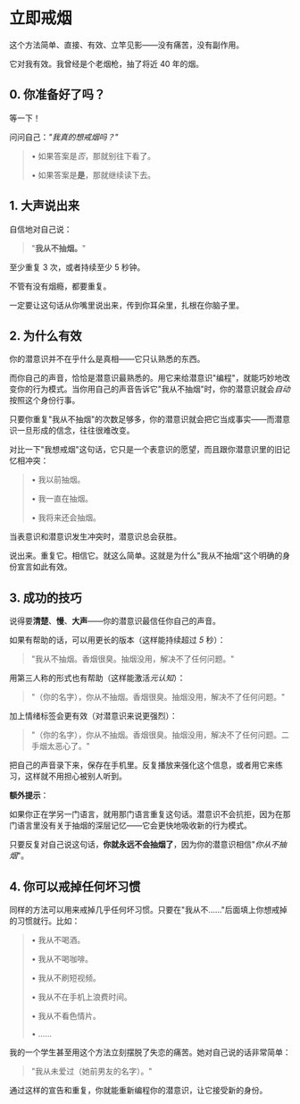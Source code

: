 # 立即戒烟

这个方法简单、直接、有效、立竿见影——没有痛苦，没有副作用。

它对我有效。我曾经是个老烟枪，抽了将近 40 年的烟。

## 0. 你准备好了吗？

等一下！

问问自己：*"我真的想戒烟吗？"*

> • 如果答案是*否*，那就别往下看了。
>
> • 如果答案是**是**，那就继续读下去。

## 1. 大声说出来

自信地对自己说：

> "**我从不抽烟。**"

至少重复 3 次，或者持续至少 5 秒钟。

不管有没有烟瘾，都要重复。

一定要让这句话从你嘴里说出来，传到你耳朵里，扎根在你脑子里。

## 2. 为什么有效

你的潜意识并不在乎什么是真相——它只认熟悉的东西。

而你自己的声音，恰恰是潜意识最熟悉的。用它来给潜意识"编程"，就能巧妙地改变你的行为模式。当你用自己的声音告诉它"我从不抽烟"时，你的潜意识就会*自动*按照这个身份行事。

只要你重复"我从不抽烟"的次数足够多，你的潜意识就会把它当成事实——而潜意识一旦形成的信念，往往很难改变。

对比一下"我想戒烟"这句话，它只是一个表意识的愿望，而且跟你潜意识里的旧记忆相冲突：

> • 我以前抽烟。
>
> • 我一直在抽烟。
>
> • 我将来还会抽烟。

当表意识和潜意识发生冲突时，潜意识总会获胜。

说出来。重复它。相信它。就这么简单。这就是为什么"我从不抽烟"这个明确的身份宣言如此有效。

## 3. 成功的技巧

说得要**清楚**、**慢**、**大声**——你的潜意识最信任你自己的声音。

如果有帮助的话，可以用更长的版本（这样能持续超过 *5* 秒）：

> "我从不抽烟。香烟很臭。抽烟没用，解决不了任何问题。"

用第三人称的形式也有帮助（这样能激活*元认知*）：

> "（你的名字），你从不抽烟。香烟很臭。抽烟没用，解决不了任何问题。"

加上情绪标签会更有效（对潜意识来说更强烈）：

> "（你的名字），你从不抽烟。香烟很臭。抽烟没用，解决不了任何问题。二手烟太恶心了。"

把自己的声音录下来，保存在手机里。反复播放来强化这个信息，或者用它来练习，这样就不用担心被别人听到。

**额外提示**：

如果你正在学另一门语言，就用那门语言重复这句话。潜意识不会抗拒，因为在那门语言里没有关于抽烟的深层记忆——它会更快地吸收新的行为模式。

只要反复对自己说这句话，**你就永远不会抽烟了**，因为你的潜意识相信"*你从不抽烟*"。

## 4. 你可以戒掉任何坏习惯

同样的方法可以用来戒掉几乎任何坏习惯。只要在"我从不……"后面填上你想戒掉的习惯就行。比如：

> • 我从不喝酒。
>
> • 我从不喝咖啡。
>
> • 我从不刷短视频。
>
> • 我从不在手机上浪费时间。
>
> • 我从不看色情片。
>
> • ……

我的一个学生甚至用这个方法立刻摆脱了失恋的痛苦。她对自己说的话非常简单：

> "我从未爱过（她前男友的名字）。"

通过这样的宣告和重复，你就能重新编程你的潜意识，让它接受新的身份。
